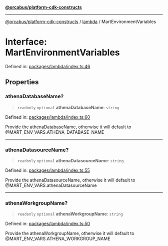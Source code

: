 [**@orcabus/platform-cdk-constructs**](../../../../README.md)

***

[@orcabus/platform-cdk-constructs](../../../../README.md) / [lambda](../README.md) / MartEnvironmentVariables

# Interface: MartEnvironmentVariables

Defined in: [packages/lambda/index.ts:46](https://github.com/OrcaBus/platform-cdk-constructs/blob/eb710b2f105d22a64c8abea3b2245773c2378377/packages/lambda/index.ts#L46)

## Properties

### athenaDatabaseName?

> `readonly` `optional` **athenaDatabaseName**: `string`

Defined in: [packages/lambda/index.ts:60](https://github.com/OrcaBus/platform-cdk-constructs/blob/eb710b2f105d22a64c8abea3b2245773c2378377/packages/lambda/index.ts#L60)

Provide the athenaDatabaseName, otherwise it will default to @MART_ENV_VARS.ATHENA_DATABASE_NAME

***

### athenaDatasourceName?

> `readonly` `optional` **athenaDatasourceName**: `string`

Defined in: [packages/lambda/index.ts:55](https://github.com/OrcaBus/platform-cdk-constructs/blob/eb710b2f105d22a64c8abea3b2245773c2378377/packages/lambda/index.ts#L55)

Provide the athenaDatasourceName, otherwise it will default to @MART_ENV_VARS.athenaDatasourceName

***

### athenaWorkgroupName?

> `readonly` `optional` **athenaWorkgroupName**: `string`

Defined in: [packages/lambda/index.ts:50](https://github.com/OrcaBus/platform-cdk-constructs/blob/eb710b2f105d22a64c8abea3b2245773c2378377/packages/lambda/index.ts#L50)

Provide the athenaWorkgroupName, otherwise it will default to @MART_ENV_VARS.ATHENA_WORKGROUP_NAME
